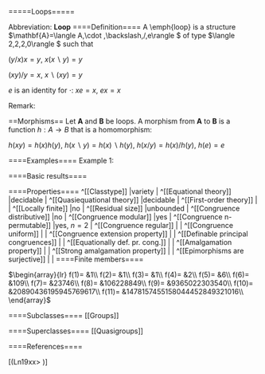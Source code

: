 =====Loops=====

Abbreviation: **Loop**
====Definition====
A \emph{loop} is a structure $\mathbf{A}=\langle A,\cdot ,\backslash,/,e\rangle $ of type $\langle 2,2,2,0\rangle $ such that

$(y/x)x = y$, $x(x\backslash y) = y$

$(xy)/y = x$, $x\backslash(xy) = y$

$e$ is an identity for $\cdot$:  $xe = x$, $ex = x$

Remark: 

==Morphisms==
Let $\mathbf{A}$ and $\mathbf{B}$ be loops. A morphism from $\mathbf{A}$ to $\mathbf{B}$ is a function $h:A\rightarrow B$ that is a homomorphism: 

$h(xy)=h(x)h(y)$, $h(x\backslash y)=h(x)\backslash h(y)$, $h(x/y)=h(x)/h(y)$, $h(e)=e$

====Examples====
Example 1: 

====Basic results====


====Properties====
^[[Classtype]]  |variety |
^[[Equational theory]]  |decidable |
^[[Quasiequational theory]]  |decidable |
^[[First-order theory]]  | |
^[[Locally finite]]  |no |
^[[Residual size]]  |unbounded |
^[[Congruence distributive]]  |no |
^[[Congruence modular]]  |yes |
^[[Congruence n-permutable]]  |yes, $n=2$ |
^[[Congruence regular]]  | |
^[[Congruence uniform]]  | |
^[[Congruence extension property]]  | |
^[[Definable principal congruences]]  | |
^[[Equationally def. pr. cong.]]  | |
^[[Amalgamation property]]  | |
^[[Strong amalgamation property]]  | |
^[[Epimorphisms are surjective]]  | |
====Finite members====

$\begin{array}{lr}
f(1)= &1\\
f(2)= &1\\
f(3)= &1\\
f(4)= &2\\
f(5)= &6\\
f(6)= &109\\
f(7)= &23746\\
f(8)= &106228849\\
f(9)= &9365022303540\\
f(10)= &20890436195945769617\\
f(11)= &1478157455158044452849321016\\
\end{array}$

====Subclasses====
[[Groups]] 

====Superclasses====
[[Quasigroups]] 


====References====

[(Ln19xx>
)]